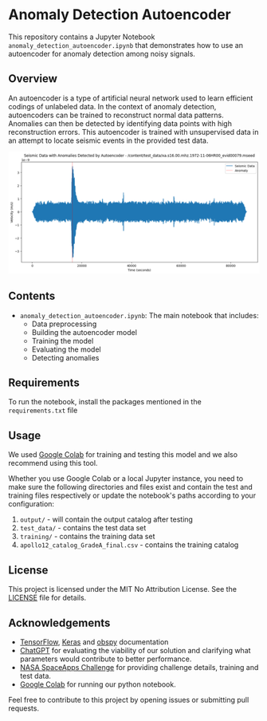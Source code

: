 # Anomaly Detection Autoencoder

This repository contains a Jupyter Notebook `anomaly_detection_autoencoder.ipynb` that demonstrates how to use an autoencoder for anomaly detection among noisy signals.

## Overview

An autoencoder is a type of artificial neural network used to learn efficient codings of unlabeled data. In the context of anomaly detection, autoencoders can be trained to reconstruct normal data patterns. Anomalies can then be detected by identifying data points with high reconstruction errors. This autoencoder is trained with unsupervised data in an attempt to locate seismic events in the provided test data.

![plot for autoencoder result](/assets/sample_1.png "Sample result plot for this autoencoder")

## Contents

- `anomaly_detection_autoencoder.ipynb`: The main notebook that includes:
  - Data preprocessing
  - Building the autoencoder model
  - Training the model
  - Evaluating the model
  - Detecting anomalies

## Requirements

To run the notebook, install the packages mentioned in the `requirements.txt` file

## Usage

We used [Google Colab](https://colab.research.google.com/) for training and testing this model and we also recommend using this tool.

Whether you use Google Colab or a local Jupyter instance, you need to make sure the following directories and files exist and contain the test and training files respectively or update the notebook's paths according to your configuration:

1. `output/` - will contain the output catalog after testing
2. `test_data/` - contains the test data set
3. `training/` - contains the training data set
4. `apollo12_catalog_GradeA_final.csv` - contains the training catalog

## License

This project is licensed under the MIT No Attribution License. See the [LICENSE](LICENSE) file for details.

## Acknowledgements

- [TensorFlow](https://www.tensorflow.org/api_docs/python/tf/keras/), [Keras](https://keras.io/api/) and [obspy](https://docs.obspy.org/) documentation
- [ChatGPT](https://chat.openai.com/) for evaluating the viability of our solution and clarifying what parameters would contribute to better performance.
- [NASA SpaceApps Challenge](https://www.spaceappschallenge.org/nasa-space-apps-2024/challenges/seismic-detection-across-the-solar-system/?tab=details) for providing challenge details, training and test data.
- [Google Colab](https://colab.research.google.com/) for running our python notebook.

Feel free to contribute to this project by opening issues or submitting pull requests.
